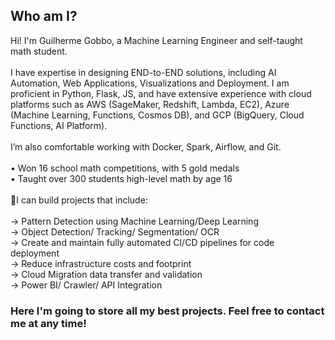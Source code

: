 ## Who am I?

Hi! I'm Guilherme Gobbo, a Machine Learning Engineer and self-taught math student.
<br><br>
I have expertise in designing END-to-END solutions, including AI Automation, Web Applications, Visualizations and Deployment. I am proficient in Python, Flask, JS, and have extensive experience with cloud platforms such as AWS (SageMaker, Redshift, Lambda, EC2), Azure (Machine Learning, Functions, Cosmos DB), and GCP (BigQuery, Cloud Functions, AI Platform).
<br><br>
I’m also comfortable working with Docker, Spark, Airflow, and Git.
<br><br>
• Won 16 school math competitions, with 5 gold medals
<br>
• Taught over 300 students high-level math by age 16
<br><br>
🧩I can build projects that include:
<br><br>
→ Pattern Detection using Machine Learning/Deep Learning
<br>
→ Object Detection/ Tracking/ Segmentation/ OCR
<br>
→ Create and maintain fully automated CI/CD pipelines for code deployment
<br>
→ Reduce infrastructure costs and footprint
<br>
→ Cloud Migration data transfer and validation
<br>
→ Power BI/ Crawler/ API Integration

### Here I'm going to store all my best projects. Feel free to contact me at any time!
